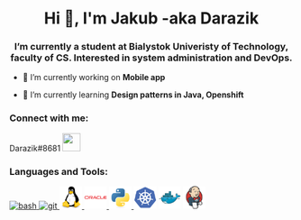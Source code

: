 <h1 align="center">Hi 👋, I'm Jakub -aka Darazik</h1>
<h3 align="center">I’m currently a student at Bialystok Univeristy of Technology, faculty of CS. Interested in system administration and DevOps.</h3>

- 🔭 I’m currently working on **Mobile app**

- 🌱 I’m currently learning **Design patterns in Java, Openshift**

<h3 align="left">Connect with me:</h3>
Darazik#8681 <img height="32" width="32" src="https://cdn.jsdelivr.net/npm/simple-icons@v6/icons/discord.svg" />
<p align="left">
</p>

<h3 align="left">Languages and Tools:</h3>
<p align="left"> <a href="https://www.gnu.org/software/bash/" target="_blank" rel="noreferrer"> <img src="https://www.vectorlogo.zone/logos/gnu_bash/gnu_bash-icon.svg" alt="bash" width="40" height="40"/> </a> <a href="https://git-scm.com/" target="_blank" rel="noreferrer"> <img src="https://www.vectorlogo.zone/logos/git-scm/git-scm-icon.svg" alt="git" width="40" height="40"/> </a> <a href="https://www.linux.org/" target="_blank" rel="noreferrer"> <img src="https://raw.githubusercontent.com/devicons/devicon/master/icons/linux/linux-original.svg" alt="linux" width="40" height="40"/> </a> <a href="https://www.oracle.com/" target="_blank" rel="noreferrer"> <img src="https://raw.githubusercontent.com/devicons/devicon/master/icons/oracle/oracle-original.svg" alt="oracle" width="40" height="40"/> </a> <a href="https://www.python.org" target="_blank" rel="noreferrer"> <img src="https://raw.githubusercontent.com/devicons/devicon/master/icons/python/python-original.svg" alt="python" width="40" height="40"/> </a> <a href="https://tailwindcss.com/" target="_blank" rel="noreferrer"> </a> <img src="https://github.com/devicons/devicon/blob/master/icons/kubernetes/kubernetes-plain.svg" alt="k8s" width="40" height="40"/> <img src="https://github.com/devicons/devicon/blob/master/icons/docker/docker-original.svg" alt="docker" width="40" height="40"/> <img src="https://github.com/devicons/devicon/blob/master/icons/jenkins/jenkins-original.svg" alt="jenkins" width="40" height="40"/> </p>


